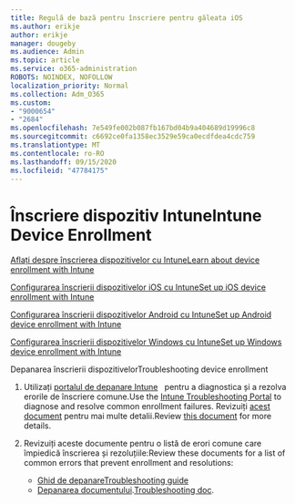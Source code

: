 ```yaml
---
title: Regulă de bază pentru înscriere pentru găleata iOS
ms.author: erikje
author: erikje
manager: dougeby
ms.audience: Admin
ms.topic: article
ms.service: o365-administration
ROBOTS: NOINDEX, NOFOLLOW
localization_priority: Normal
ms.collection: Adm_O365
ms.custom:
- "9000654"
- "2684"
ms.openlocfilehash: 7e549fe002b087fb167bd04b9a404689d19996c8
ms.sourcegitcommit: c6692ce0fa1358ec3529e59ca0ecdfdea4cdc759
ms.translationtype: MT
ms.contentlocale: ro-RO
ms.lasthandoff: 09/15/2020
ms.locfileid: "47784175"
---
```

# <a name="intune-device-enrollment"></a><span data-ttu-id="3aea2-102">Înscriere dispozitiv Intune</span><span class="sxs-lookup"><span data-stu-id="3aea2-102">Intune Device Enrollment</span></span>

[<span data-ttu-id="3aea2-103">Aflați despre înscrierea dispozitivelor cu Intune</span><span class="sxs-lookup"><span data-stu-id="3aea2-103">Learn about device enrollment with Intune</span></span>](https://docs.microsoft.com/intune/enrollment/device-enrollment)

[<span data-ttu-id="3aea2-104">Configurarea înscrierii dispozitivelor iOS cu Intune</span><span class="sxs-lookup"><span data-stu-id="3aea2-104">Set up iOS device enrollment with Intune</span></span>](https://docs.microsoft.com/intune/enrollment/ios-enroll)

[<span data-ttu-id="3aea2-105">Configurarea înscrierii dispozitivelor Android cu Intune</span><span class="sxs-lookup"><span data-stu-id="3aea2-105">Set up Android device enrollment with Intune</span></span>](https://docs.microsoft.com/intune/android-enroll)

[<span data-ttu-id="3aea2-106">Configurarea înscrierii dispozitivelor Windows cu Intune</span><span class="sxs-lookup"><span data-stu-id="3aea2-106">Set up Windows device enrollment with Intune</span></span>](https://docs.microsoft.com/intune/windows-enroll)

<span data-ttu-id="3aea2-107">Depanarea înscrierii dispozitivelor</span><span class="sxs-lookup"><span data-stu-id="3aea2-107">Troubleshooting device enrollment</span></span>

1. <span data-ttu-id="3aea2-108">Utilizați [portalul de depanare Intune](https://devicemanagement.microsoft.com/#blade/Microsoft_Intune_DeviceSettings/TroubleshootBlade)   pentru a diagnostica și a rezolva erorile de înscriere comune.</span><span class="sxs-lookup"><span data-stu-id="3aea2-108">Use the [Intune Troubleshooting Portal](https://devicemanagement.microsoft.com/#blade/Microsoft_Intune_DeviceSettings/TroubleshootBlade) to diagnose and resolve common enrollment failures.</span></span> <span data-ttu-id="3aea2-109">Revizuiți [acest document](https://docs.microsoft.com/intune/help-desk-operators) pentru mai multe detalii.</span><span class="sxs-lookup"><span data-stu-id="3aea2-109">Review [this document](https://docs.microsoft.com/intune/help-desk-operators) for more details.</span></span>

2. <span data-ttu-id="3aea2-110">Revizuiți aceste documente pentru o listă de erori comune care împiedică înscrierea și rezoluțiile:</span><span class="sxs-lookup"><span data-stu-id="3aea2-110">Review these documents for a list of common errors that prevent enrollment and resolutions:</span></span>
    - [<span data-ttu-id="3aea2-111">Ghid de depanare</span><span class="sxs-lookup"><span data-stu-id="3aea2-111">Troubleshooting guide</span></span>](https://support.microsoft.com/help/4469913/troubleshooting-windows-device-enrollment-problems-in-microsoft-intune)
    - <span data-ttu-id="3aea2-112">[Depanarea documentului](https://docs.microsoft.com/intune/troubleshoot-device-enrollment-in-intune).</span><span class="sxs-lookup"><span data-stu-id="3aea2-112">[Troubleshooting doc](https://docs.microsoft.com/intune/troubleshoot-device-enrollment-in-intune).</span></span>
